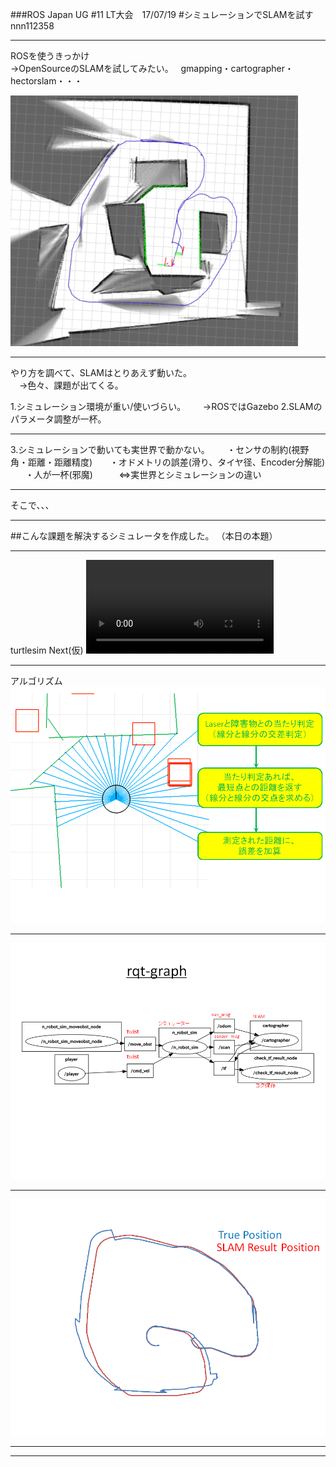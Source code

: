 ###ROS Japan UG #11 LT大会　17/07/19 
#シミュレーションでSLAMを試す
nnn112358

---

  ROSを使うきっかけ   
 →OpenSourceのSLAMを試してみたい。  
  gmapping・cartographer・hectorslam・・・
  
![robot1](SLAM_image.png)


---

やり方を調べて、SLAMはとりあえず動いた。   
　→色々、課題が出てくる。  
<div style="text-align: left;">
1.シミュレーション環境が重い/使いづらい。  
&nbsp;&nbsp;&nbsp;    →ROSではGazebo   
2.SLAMのパラメータ調整が一杯。  
</div>

---

<div style="text-align: left;">
3.シミュレーションで動いても実世界で動かない。   
&nbsp;&nbsp;&nbsp; ・センサの制約(視野角・距離・距離精度)    
&nbsp;&nbsp;&nbsp; ・オドメトリの誤差(滑り、タイヤ径、Encoder分解能)  
&nbsp;&nbsp;&nbsp; ・人が一杯(邪魔)  
&nbsp;&nbsp;&nbsp;  　⇔実世界とシミュレーションの違い
</div>

---

そこで、、、    

---

##こんな課題を解決するシミュレータを作成した。
（本日の本題）  

---

turtlesim Next(仮)
![robot_video](robot_slam_video.mp4)

---

アルゴリズム  
![robot](Lidar_cal2.png)

---
  
![robot](Lidar_cal3.png)

----

![robot](Lidar_cal4.tif)

---


---
